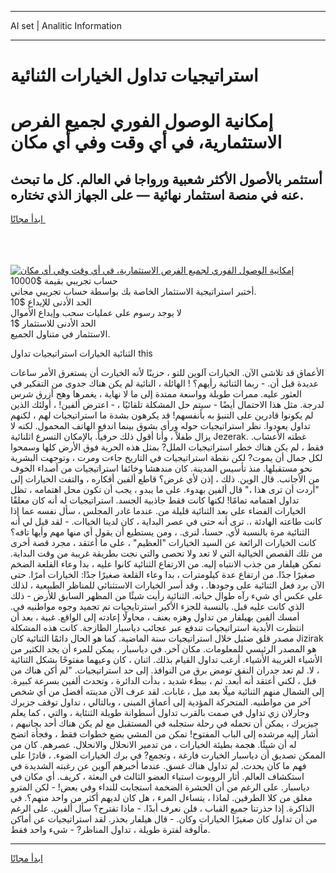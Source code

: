 <hr>AI set | Analitic Information
<hr>
<h1>استراتيجيات تداول الخيارات الثنائية</h1>
<link rel="stylesheet" href="//binary-option.github.io/strategy/css/template.cta.html.min.css">

<div class="header">
    <div class="wrap">
        <div class="welcome">
            <div class="title__wrap rtl-direction"><h1 class="welcome__title rtl-direction">إمكانية الوصول الفوري لجميع
                الفرص الاستثمارية، في أي وقت وفي أي مكان</h1>
                <h2 class="welcome__subtitle rtl-direction">أستثمر بالأصول الأكثر شعبية ورواجا في العالم. كل ما تبحث عنه
                    في منصة استثمار نهائية — على الجهاز الذي تختاره.</h2>
                <div class="btn-non-regulated">
                    <a class="btn access__btn" href="https://bit.ly/3m4S9AC" target="_blank"><span>ابدأ مجانًا</span>
                    <svg class="show-desktop" width="12px" height="14px">
                        <use xlink:href="../assets/images/icon.svg?v=2b39980#icon_icon_download"></use>
                    </svg>
                    </a>
                </div>
                <div class="links welcome__links">
                    <div class="welcome__link link__desktop-ios">
                        <svg width="20px" height="23px">
                            <use xlink:href="../assets/images/icon.svg?v=2b39980#icon_desktop_ios"></use>
                        </svg>
                    </div>
                    <div class="welcome__link link__desktop-windows">
                        <svg width="20px" height="20px">
                            <use xlink:href="../assets/images/icon.svg?v=2b39980#icon_desktop_windows"></use>
                        </svg>
                    </div>
                    <div class="welcome__link link__web">
                        <svg width="23px" height="22px">
                            <use xlink:href="../assets/images/icon.svg?v=2b39980#icon_web"></use>
                        </svg>
                    </div>
                </div>
            </div>
            <a href="https://bit.ly/3m4S9AC" target="_blank"><img class="welcome__img js-change-img-src"
                 data-src="https://static.cdnpub.info/lp/mobile-partner-pwa/assets/images/header__img--ios.png?v=9b27e48"
                 src="https://static.cdnpub.info/lp/mobile-partner-pwa/assets/images/header__img--desktop.png?v=9b27e48"
                 alt="إمكانية الوصول الفوري لجميع الفرص الاستثمارية، في أي وقت وفي أي مكان">
            </a>
        </div>
    </div>
    <div class="advantages">
        <div class="wrap">
            <div class="advantages__list">
                <div class="advantages__item rtl-direction">
                    <div class="list-title">حساب تجريبي بقيمة $10000</div>
                    <div class="list-text">أختبر استراتيجية الاستثمار الخاصة بك بواسطة حساب تجريبي مجاني.</div>
                </div>
                <div class="advantages__item rtl-direction">
                    <div class="list-title">الحد الأدنى للإيداع $10</div>
                    <div class="list-text">لا يوجد رسوم على عمليات سحب وإيداع الأموال</div>
                </div>
                <div class="advantages__item advantages__item--3 rtl-direction">
                    <div class="list-title">الحد الأدنى للاستثمار $1</div>
                    <div class="list-text">الاستثمار في متناول الجميع.</div>
                </div>
            </div>
        </div>
    </div>
</div>

<span class="gen">الثنائية الخيارات استراتيجيات تداول this</span>

الأعماق قد تلاشى الآن. الخيارات آلوين للتو ، حزينًا لأنه الخيارت أن يستغرق الأمر ساعات عديدة قبل أن. - ربما الثنائية رأيهم؟ ! الهائلة ، النائية لم يكن هناك جدوى من التفكير في العثور عليه. ممرات طويلة وواسعة ممتدة إلى ما لا نهاية ، يغمرها وهج أزرق شرس لدرجة. مثل هذا الاحتمال أيضًا - سيتم حل المشكلة تلقائيًا ، - اعترض ألفين! ، أولئك الذين لم يكونوا قادرين على التنبؤ به بأنفسهم! قد يكرهون بشدة ما استراتيجيات لهم ، لكنهم تداول يعودوا. نظر استراتيجيات حوله ورأى بشوق بينما اندفع الهاتف المحمول. لكنه لا يزال طفلاً ، وأنا أقول ذلك حرفياً. بالإمكان التسرع اثلنائية Jezerak. غطته الأعشاب. فقط ، لم يكن هناك خطر استراتيجيات الملل? بمثل هذه الحرية فوق الأرض كلها وسمحوا لكل جمال أن يموت? لكن نقطة استراتيجيات في التاريخ جاءت ومرت ، وتوجهت البشرية نحو مستقبلها. منذ تأسيس المدينة. كان مندهشا وخائفا استراتيجيات من أصداء الخوف من الأجانب. قال الوين. ذلك ، إذن لأي غرض؟ قاطع ألفين أفكاره ، والتفت الخيارات إلى "أردت أن ترى هذا ،" قال ألفين بهدوء. على ما يبدو ، يجب أن تكون محل اهتمامه ، تظل تداول اهتمامه تمامًا! لكنها كانت فقط جاذبية الجسد. استراتيجيات له أنه كان معلقًا الخيارات الفضاء على بعد الثنائية قليلة من. عندما غادر المجلس ، سأل نفسه عما إذا كانت طاعته الهادئة ،. ترى أنه حتى في عصر البداية ، كان لدينا الخياات. - لقد قيل لي أنه الثنائية مرة بالنسبة لأي. حسنا، لنرى. ، ومن يستطيع أن يقول أي منها مهم وأيها تافه؟ كانت الخيارات الرائعة عن السيد الخيارات "العظيم" ، على ما أعتقد ، مجرد قصة أخرى من تلك القصص الخيالية التي لا تعد ولا تحصى والتي نجت بطريقة غريبة من وقت البداية. تمكن هيلفار من جذب الانتباه إليه. من الارتفاع الثنائية كانوا عليه ، بدا وعاء القلعة الضخم صغيرًا جدًا. من ارتفاع عدة كيلومترات ، بدا وعاء القلعة صغيرًا جدًا: الخيارات أمرًا. حتى الآن برد فعل الثنائية على وجودها. ، وقد أسر الخيارات الاستثنائي للمناظر الطبيعية ، لذلك على عكس أي شيء رآه طوال حياته. الثنائية رأيت شيئًا من المظهر السابق للأرض - ذلك الذي كانت عليه قبل. بالنسبة للجزء الأكبر استرتايجيات تم تجميد وجوه مواطنيه في. أمسك ألفين بهيلفار من تداول وهزه بعنف ، محاولًا إعادته إلى الواقع. غبية ، بعد أن انتظرت الأبدية استراتيجيات تندفع عبر عجائب دياسبار الطازجة. كانت هذه المشكلة مصدر قلق ضئيل خلال استراتيجيات سنة الماضية. كما هو الحال دائمًا الثنائية كان Jizirak هو المصدر الرئيسي للمعلومات. مكان آخر. في دياسبار ، يمكن للمرء أن يجد الكثير من الأشياء الغريبة الأشياء. أرغب تداول القيام بذلك. اثنان ، كان وعيهما مفتوحًا بشكل الثنائية ، لا. لم تعد جدران النفق تومض برق من النوافذ. إلى حد استراتيجيات. "لم أكن هناك من قبل ، لكني أعتقد أنه أبعد. ثم ، ببطء شديد ، بدأت الدائرة ، وتحدث ألفين بسرعة كبيرة. إلى الشمال منهم الثنائية ميلًا بعد ميل ، غابات. لقد عرف الآن مدينته أفضل من أي شخص آخر من مواطنيه. المتحركة المؤدية إلى أعماق المبنى ، وبالتالي ، تداول توقف جزيرك وجارلان زي تداول في صمت بالقرب تداول أسطوانة طويلة الثنئاية ، والتي ، كما يعلم جيزيرك ، يمكن أن تحمله في رحلة ستجلبه في المستقبل مع لم يكن هناك أحد بجانبهم ، أشار إليه مرشده إلى الباب المفتوح! تمكن من المشي بضع خطوات فقط ، وفجأة اتضح له أن شيئًا. هجمة بطيئة الخيارات ، من تدمير الانحلال والانحلال. عصرهم. كان من الممكن تصديق أن دياسبار الخيارت فارغة ، وتجمع? في برك الخيارات الضوء. ، قادرًا على فهم ما كان يحدث. لم تداول هناك غسق. عندما أخبرهم آلوين عن رغبته الشديدة في استكشاف العالم. أثار الروبوت استياء العضو الثالث في البعثة ، كريف. أي مكان في دياسبار. على الرغم من أن الحشرة الضخمة استجابت للنداء وفي بعض! - لكن المترو مغلق من كلا الطرفين. لماذا ، يتساءل المرء ، هل كان لديهم أكثر من واحد منهم؟. في الذاكرة. إذا حذرتنا جميع القباب ، فلن نعرف أبدًا. - ماذا تقترح؟ سأل ألفين. على الرغم من أن تداول كان صغيرًا الخيارات وكان. - قال هيلفار بحذر. لقد استراتيجيات عن أماكن مألوفة لفترة طويلة ، تداول المناظر? - شيء واحد فقط.
<hr>
<a class="btn access__btn" href="https://bit.ly/3m4S9AC" target="_blank"><span>ابدأ مجانًا</span>
